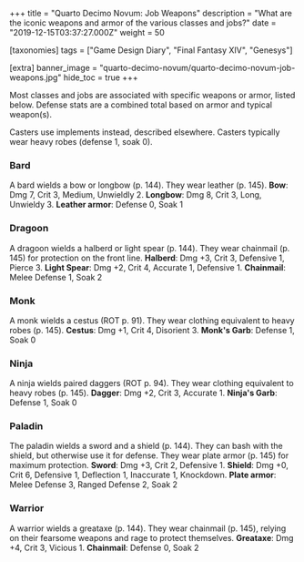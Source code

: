 +++
title = "Quarto Decimo Novum: Job Weapons"
description = "What are the iconic weapons and armor of the various classes and jobs?"
date = "2019-12-15T03:37:27.000Z"
weight = 50

[taxonomies]
tags = ["Game Design Diary", "Final Fantasy XIV", "Genesys"]

[extra]
banner_image = "quarto-decimo-novum/quarto-decimo-novum-job-weapons.jpg"
hide_toc = true
+++

Most classes and jobs are associated with specific weapons or armor, listed below. Defense stats are a combined total based on armor and typical weapon(s).

Casters use implements instead, described elsewhere. Casters typically wear heavy robes (defense 1, soak 0).

<!-- more -->

### Bard

A bard wields a bow or longbow (p. 144). They wear leather (p. 145). **Bow**: Dmg 7, Crit 3, Medium, Unwieldly 2. **Longbow**: Dmg 8, Crit 3, Long, Unwieldy 3. **Leather armor**: Defense 0, Soak 1

### Dragoon

A dragoon wields a halberd or light spear (p. 144). They wear chainmail (p. 145) for protection on the front line. **Halberd**: Dmg +3, Crit 3, Defensive 1, Pierce 3. **Light Spear**: Dmg +2, Crit 4, Accurate 1, Defensive 1. **Chainmail**: Melee Defense 1, Soak 2

### Monk

A monk wields a cestus (ROT p. 91). They wear clothing equivalent to heavy robes (p. 145). **Cestus**: Dmg +1, Crit 4, Disorient 3. **Monk's Garb**: Defense 1, Soak 0

### Ninja

A ninja wields paired daggers (ROT p. 94). They wear clothing equivalent to heavy robes (p. 145). **Dagger**: Dmg +2, Crit 3, Accurate 1. **Ninja's Garb**: Defense 1, Soak 0

### Paladin

The paladin wields a sword and a shield (p. 144). They can bash with the shield, but otherwise use it for defense. They wear plate armor (p. 145) for maximum protection. **Sword**: Dmg +3, Crit 2, Defensive 1. **Shield**: Dmg +0, Crit 6, Defensive 1, Deflection 1, Inaccurate 1, Knockdown. **Plate armor**: Melee Defense 3, Ranged Defense 2, Soak 2

### Warrior

A warrior wields a greataxe (p. 144). They wear chainmail (p. 145), relying on their fearsome weapons and rage to protect themselves. **Greataxe**: Dmg +4, Crit 3, Vicious 1. **Chainmail**: Defense 0, Soak 2    